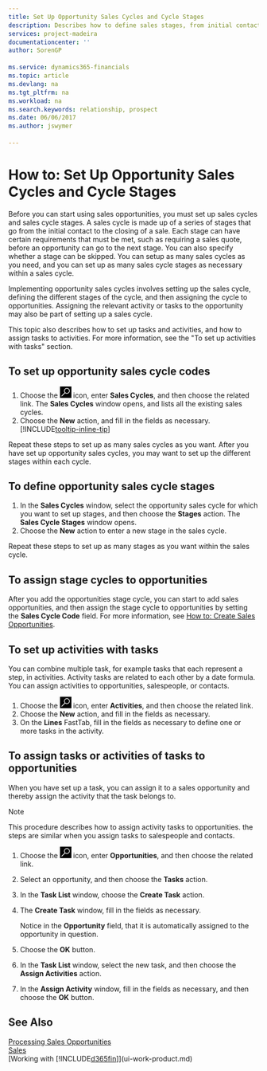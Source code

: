 ```yaml
---
title: Set Up Opportunity Sales Cycles and Cycle Stages
description: Describes how to define sales stages, from initial contact to closing, to create a sales cycle and assign it to opportunities in Financials.
services: project-madeira
documentationcenter: ''
author: SorenGP

ms.service: dynamics365-financials
ms.topic: article
ms.devlang: na
ms.tgt_pltfrm: na
ms.workload: na
ms.search.keywords: relationship, prospect
ms.date: 06/06/2017
ms.author: jswymer

---
```

# How to: Set Up Opportunity Sales Cycles and Cycle Stages
Before you can start using sales opportunities, you must set up sales cycles and sales cycle stages. A sales cycle is made up of a series of stages that go from the initial contact to the closing of a sale. Each stage can have certain requirements that must be met, such as requiring a sales quote, before an opportunity can go to the next stage. You can also specify whether a stage can be skipped. You can setup as many sales cycles as you need, and you can set up as many sales cycle stages as necessary within a sales cycle.

Implementing opportunity sales cycles involves setting up the sales cycle, defining the different stages of the cycle, and then assigning the cycle to opportunities. Assigning the relevant activity or tasks to the opportunity may also be part of setting up a sales cycle.

This topic also describes how to set up tasks and activities, and how to assign tasks to activities. For more information, see the "To set up activities with tasks" section.

## To set up opportunity sales cycle codes
1. Choose the ![Search for Page or Report](media/ui-search/search_small.png "Search for Page or Report icon") icon, enter **Sales Cycles**, and then choose the related link. The **Sales Cycles** window opens, and lists all the existing sales cycles.
2. Choose the **New** action, and fill in the fields as necessary. [!INCLUDE[tooltip-inline-tip](includes/tooltip-inline-tip_md.md)]

Repeat these steps to set up as many sales cycles as you want. After you have set up opportunity sales cycles, you may want to set up the different stages within each cycle.

## To define opportunity sales cycle stages
1. In the **Sales Cycles** window, select the opportunity sales cycle for which you want to set up stages, and then choose the **Stages** action. The **Sales Cycle Stages** window opens.
2. Choose the **New** action to enter a new stage in the sales cycle.

Repeat these steps to set up as many stages as you want within the sales cycle.

## To assign stage cycles to opportunities
After you add the opportunities stage cycle, you can start to add sales opportunities, and then assign the stage cycle to opportunities by setting the **Sales Cycle Code** field. For more information, see [How to: Create Sales Opportunities](marketing-how-create-opportunities.md).

## To set up activities with tasks
You can combine multiple task, for example tasks that each represent a step, in activities. Activity tasks are related to each other by a date formula. You can assign activities to opportunities, salespeople, or contacts.

1. Choose the ![Search for Page or Report](media/ui-search/search_small.png "Search for Page or Report icon") icon, enter **Activities**, and then choose the related link.
2. Choose the **New** action, and fill in the fields as necessary.
3. On the **Lines** FastTab, fill in the fields as necessary to define one or more tasks in the activity.

## To assign tasks or activities of tasks to opportunities
When you have set up a task, you can assign it to a sales opportunity and thereby assign the activity that the task belongs to.

> [!NOTE]  
>   This procedure describes how to assign activity tasks to opportunities. the steps are similar when you assign tasks to salespeople and contacts.

1. Choose the ![Search for Page or Report](media/ui-search/search_small.png "Search for Page or Report icon") icon, enter **Opportunities**, and then choose the related link.
2. Select an opportunity, and then choose the **Tasks** action.
3. In the **Task List** window, choose the **Create Task** action.
4.  The **Create Task** window, fill in the fields as necessary.

    Notice in the **Opportunity** field, that it is automatically assigned to the opportunity in question.
5. Choose the **OK** button.
6. In the **Task List** window, select the new task, and then choose the **Assign Activities** action.
7. In the **Assign Activity** window, fill in the fields as necessary, and then choose the **OK** button.

## See Also
[Processing Sales Opportunities](marketing-processing-sales-opportunities.md)  
[Sales](sales-manage-sales.md)  
[Working with [!INCLUDE[d365fin](includes/d365fin_md.md)]](ui-work-product.md)
